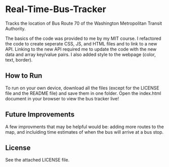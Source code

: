 # Real-Time-Bus-Tracker
Tracks the location of Bus Route 70 of the Washington Metropolitan Transit Authority. 

The basics of the code was provided to me by my MIT course. I refactored the code to create seperate CSS, JS, and HTML files and to link to a new API. Linking to the new API required me to update the code with the new data and array key/value pairs. I also added style to the webpage (color, text, border).

## How to Run
To run on your own device, download all the files (except for the LICENSE file and the README file) and save them in one folder. Open the index.html document in your browser to view the bus tracker live!

## Future Improvements
A few improvments that may be helpful would be: adding more routes to the map, and incluiding time estimates of when the bus will arrive at a bus stop.

## License 

See the attached LICENSE file.
